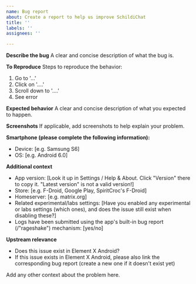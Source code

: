 ```yaml
---
name: Bug report
about: Create a report to help us improve SchildiChat
title: ''
labels: ''
assignees: ''

---
```


**Describe the bug**
A clear and concise description of what the bug is.

**To Reproduce**
Steps to reproduce the behavior:
1. Go to '...'
2. Click on '....'
3. Scroll down to '....'
4. See error

**Expected behavior**
A clear and concise description of what you expected to happen.

**Screenshots**
If applicable, add screenshots to help explain your problem.

**Smartphone (please complete the following information):**
 - Device: [e.g. Samsung S6]
 - OS: [e.g. Android 6.0]

**Additional context**
 - App version: [Look it up in Settings / Help & About. Click "Version" there to copy it. "Latest version" is not a valid version!]
 - Store: [e.g. F-Droid, Google Play, SpiritCroc's F-Droid]
 - Homeserver: [e.g. matrix.org]
 - Related experimental/labs settings: [Have you enabled any experimental or labs settings (which ones), and does the issue still exist when disabling these?]
 - Logs have been submitted using the app's built-in bug report (/"rageshake") mechanism: [yes/no]

**Upstream relevance**
 - Does this issue exist in Element X Android?
 - If this issue exists in Element X Android, please also link the corresponding bug report (create a new one if it doesn't exist yet)

Add any other context about the problem here.
